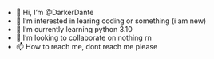 - 👋 Hi, I’m @DarkerDante
- 👀 I’m interested in learing coding or something (i am new)
- 🌱 I’m currently learning python 3.10
- 💞️ I’m looking to collaborate on nothing rn 
- 📫 How to reach me, dont reach me please

<!---
DarkerDante/DarkerDante is a ✨ special ✨ repository because its `README.md` (this file) appears on your GitHub profile.
You can click the Preview link to take a look at your changes.
--->
